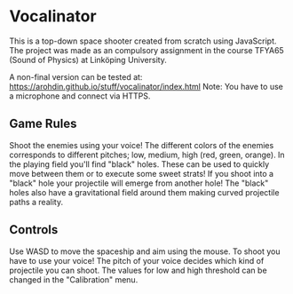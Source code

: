 # Vocalinator

This is a top-down space shooter created from scratch using JavaScript. The project was made as an compulsory assignment in the course 
TFYA65 (Sound of Physics) at Linköping University.

A non-final version can be tested at: https://arohdin.github.io/stuff/vocalinator/index.html
Note: You have to use a microphone and connect via HTTPS.


## Game Rules

Shoot the enemies using your voice! The different colors of the enemies corresponds to different pitches; low, medium, high (red, green, orange). In the playing field you'll find "black" holes. These can be used to quickly move between them or to execute some sweet strats!
If you shoot into a "black" hole your projectile will emerge from another hole! The "black" holes also have a gravitational field around them making curved projectile paths a reality.
 
 
 ## Controls
 
 Use WASD to move the spaceship and aim using the mouse.
 To shoot you have to use your voice!
 The pitch of your voice decides which kind of projectile you can shoot. The values for low and high threshold can be changed in the "Calibration" menu.

